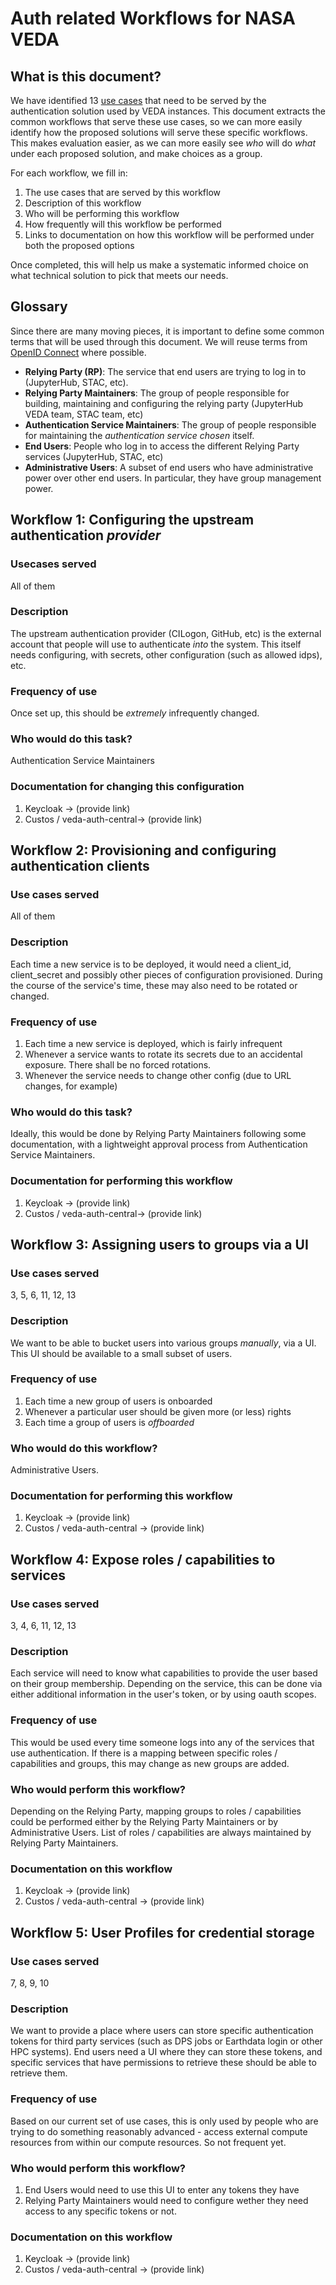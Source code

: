 # Auth related Workflows for NASA VEDA

## What is this document?

We have identified 13 [use cases](https://github.com/NASA-IMPACT/veda-auth-central/labels/use%20case) that need to be served by the authentication solution used by VEDA instances. This document extracts the common workflows that serve these use cases, so we can more easily identify how the proposed solutions will serve these specific workflows. This makes evaluation easier, as we can more easily see *who* will do *what* under each proposed solution, and make choices as a group.

For each workflow, we fill in:

1. The use cases that are served by this workflow
2. Description of this workflow
3. Who will be performing this workflow
4. How frequently will this workflow be performed
5. Links to documentation on how this workflow will be performed under both the proposed options

Once completed, this will help us make a systematic informed choice on what technical solution to pick that meets our needs.

## Glossary

Since there are many moving pieces, it is important to define some common terms that will be used through this document. We will reuse terms from [OpenID Connect](https://openid.net/specs/openid-connect-core-1_0.html#Terminology) where possible.

- **Relying Party (RP)**: The service that end users are trying to log in to (JupyterHub, STAC, etc).
- **Relying Party Maintainers**: The group of people responsible for building, maintaining and configuring the relying party (JupyterHub VEDA team, STAC team, etc)
- **Authentication Service Maintainers**: The group of people responsible for maintaining the *authentication service chosen* itself.
- **End Users**: People who log in to access the different Relying Party services (JupyterHub, STAC, etc)
- **Administrative Users**: A subset of end users who have administrative power over other end users. In particular, they have group management power.

## Workflow 1: Configuring the upstream authentication *provider*

### Usecases served

All of them

### Description

The upstream authentication provider (CILogon, GitHub, etc) is the external account that people will use to authenticate *into* the system. This itself needs configuring, with secrets, other configuration (such as allowed idps), etc.

### Frequency of use

Once set up, this should be *extremely* infrequently changed.

### Who would do this task?

Authentication Service Maintainers

### Documentation for changing this configuration

1. Keycloak -> (provide link)
2. Custos / veda-auth-central-> (provide link)

## Workflow 2: Provisioning and configuring authentication clients

### Use cases served

All of them

### Description

Each time a new service is to be deployed, it would need a client_id,
client_secret and possibly other pieces of configuration provisioned. During the course of the service's time, these may also need to be rotated or changed.

### Frequency of use

1. Each time a new service is deployed, which is fairly infrequent
2. Whenever a service wants to rotate its secrets due to an accidental exposure. There shall be no forced rotations.
3. Whenever the service needs to change other config (due to URL changes, for example)

### Who would do this task?

Ideally, this would be done by Relying Party Maintainers following some documentation, with a lightweight approval process from Authentication Service Maintainers.

### Documentation for performing this workflow

1. Keycloak -> (provide link)
2. Custos / veda-auth-central-> (provide link)

## Workflow 3: Assigning users to groups via a UI

### Use cases served

3, 5, 6, 11, 12, 13

### Description

We want to be able to bucket users into various groups *manually*, via a UI. This UI should be available to a small subset of users.

### Frequency of use

1. Each time a new group of users is onboarded
2. Whenever a particular user should be given more (or less) rights
3. Each time a group of users is *offboarded*

### Who would do this workflow?

Administrative Users.

### Documentation for performing this workflow

1. Keycloak -> (provide link)
2. Custos / veda-auth-central -> (provide link)

## Workflow 4: Expose roles / capabilities to services

### Use cases served

3, 4, 6, 11, 12, 13

### Description

Each service will need to know what capabilities to provide the user based on their group membership. Depending on the service, this can be done via either additional information in the user's token, or by using oauth scopes.

### Frequency of use

This would be used every time someone logs into any of the services that use authentication. If there is a mapping between specific roles / capabilities and groups, this may change as new groups are added.

### Who would perform this workflow?

Depending on the Relying Party, mapping groups to roles / capabilities could be performed either by the Relying Party Maintainers or by Administrative Users. List of roles / capabilities are always maintained by Relying Party Maintainers.

### Documentation on this workflow

1. Keycloak -> (provide link)
2. Custos / veda-auth-central -> (provide link)


## Workflow 5: User Profiles for credential storage

### Use cases served

7, 8, 9, 10

### Description

We want to provide a place where users can store specific authentication tokens for third party services (such as DPS jobs or Earthdata login or other HPC systems). End users need a UI where they can store these tokens, and specific services that have permissions to retrieve these should be able to retrieve them.

### Frequency of use

Based on our current set of use cases, this is only used by people who are trying to do something reasonably advanced - access external compute resources from within our compute resources. So not frequent yet.

### Who would perform this workflow?

1. End Users would need to use this UI to enter any tokens they have
2. Relying Party Maintainers would need to configure wether they need access to any specific tokens or not.


### Documentation on this workflow

1. Keycloak -> (provide link)
2. Custos / veda-auth-central -> (provide link)